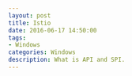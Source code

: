 ```yaml
---
layout: post
title: Istio
date: 2016-06-17 14:50:00
tags:
- Windows
categories: Windows
description: What is API and SPI.
---
```




